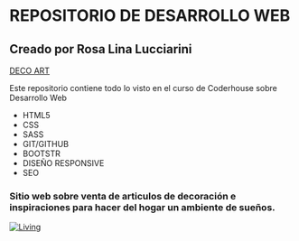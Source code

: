 # REPOSITORIO DE DESARROLLO WEB

## Creado por Rosa Lina Lucciarini

[DECO ART](https://github.com/rosilucciarini/proyecto-final "DECO ART")

Este repositorio contiene todo lo visto en el curso de Coderhouse sobre Desarrollo Web

- HTML5
- CSS
- SASS
- GIT/GITHUB
- BOOTSTR
- DISEÑO RESPONSIVE
- SEO

### Sitio web sobre venta de articulos de decoración e inspiraciones para hacer del hogar un ambiente de sueños.



[![Living](https://www.parati.com.ar/wp-content/uploads/2021/08/Captura-de-pantalla-2021-08-11-a-las-3.37.03-p.m..png "Living")](https://www.parati.com.ar/wp-content/uploads/2021/08/Captura-de-pantalla-2021-08-11-a-las-3.37.03-p.m..png "Living")